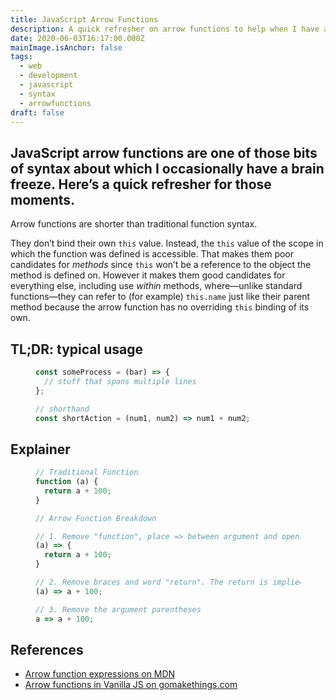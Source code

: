 ```yaml
---
title: JavaScript Arrow Functions
description: A quick refresher on arrow functions to help when I have a brain freeze
date: 2020-06-03T16:17:00.000Z
mainImage.isAnchor: false
tags:
  - web
  - development
  - javascript
  - syntax
  - arrowfunctions
draft: false
---
```

JavaScript arrow functions are one of those bits of syntax about which I occasionally have a brain freeze. Here’s a quick refresher for those moments.
---

Arrow functions are shorter than traditional function syntax. 

They don’t bind their own `this` value. Instead, the `this` value of the scope in which the function was defined is accessible. That makes them poor candidates for _methods_ since `this` won’t be a reference to the object the method is defined on. However it makes them good candidates for everything else, including use _within_ methods, where—unlike standard functions—they can refer to (for example) `this.name` just like their parent method because the arrow function has no overriding `this` binding of its own.

## TL;DR: typical usage

<figure>

```js
const someProcess = (bar) => {
  // stuff that spans multiple lines
};

// shorthand
const shortAction = (num1, num2) => num1 + num2;

```
</figure>

## Explainer

<figure>

```js
// Traditional Function
function (a) {
  return a + 100;
}

// Arrow Function Breakdown

// 1. Remove "function", place => between argument and opening curly
(a) => {
  return a + 100;
}

// 2. Remove braces and word "return". The return is implied.
(a) => a + 100;

// 3. Remove the argument parentheses
a => a + 100;

```
</figure>

## References

- [Arrow function expressions on MDN](https://developer.mozilla.org/en-US/docs/Web/JavaScript/Reference/Functions/Arrow_functions)
- [Arrow functions in Vanilla JS on gomakethings.com](https://gomakethings.com/arrow-functions-in-vanilla-js/)
